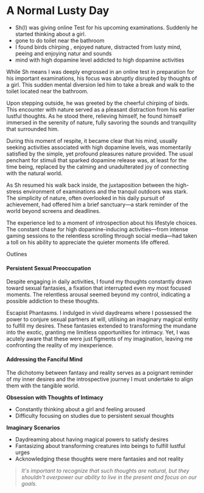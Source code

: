 # A Normal Lusty Day

* Sh(I) was giving online Test for his upcoming examinations. Suddenly he started thinking about a girl.
* gone to do toilet near the bathroom
* I found birds chirping , enjoyed nature, distracted from lusty mind, peeing and enjoying natur and sounds
* mind with high dopamine level addicted to high dopamine activities







While Sh means I was deeply engrossed in an online test in preparation for his important examinations, his focus was abruptly disrupted by thoughts of a girl. This sudden mental diversion led him to take a break and walk to the toilet located near the bathroom.

Upon stepping outside, he was greeted by the cheerful chirping of birds. This encounter with nature served as a pleasant distraction from his earlier lustful thoughts. As he stood there, relieving himself, he found himself immersed in the serenity of nature, fully savoring the sounds and tranquility that surrounded him.

During this moment of respite, it became clear that his mind, usually seeking activities associated with high dopamine levels, was momentarily satisfied by the simple, yet profound pleasures nature provided. The usual penchant for stimuli that sparked dopamine release was, at least for the time being, replaced by the calming and unadulterated joy of connecting with the natural world.

As Sh resumed his walk back inside, the juxtaposition between the high-stress environment of examinations and the tranquil outdoors was stark. The simplicity of nature, often overlooked in his daily pursuit of achievement, had offered him a brief sanctuary—a stark reminder of the world beyond screens and deadlines.

The experience led to a moment of introspection about his lifestyle choices. The constant chase for high dopamine-inducing activities—from intense gaming sessions to the relentless scrolling through social media—had taken a toll on his ability to appreciate the quieter moments life offered.



Outlines



#### Persistent Sexual Preoccupation

Despite engaging in daily activities, I found my thoughts constantly drawn toward sexual fantasies, a fixation that interrupted even my most focused moments. The relentless arousal seemed beyond my control, indicating a possible addiction to these thoughts.

Escapist Phantasms. I indulged in vivid daydreams where I possessed the power to conjure sexual partners at will, utilising an imaginary magical entity to fulfill my desires. These fantasies extended to transforming the mundane into the exotic, granting me limitless opportunities for intimacy. Yet, I was acutely aware that these were just figments of my imagination, leaving me confronting the reality of my inexperience.

#### Addressing the Fanciful Mind

The dichotomy between fantasy and reality serves as a poignant reminder of my inner desires and the introspective journey I must undertake to align them with the tangible world.

**Obsession with Thoughts of Intimacy**

* Constantly thinking about a girl and feeling aroused
* Difficulty focusing on studies due to persistent sexual thoughts

**Imaginary Scenarios**

* Daydreaming about having magical powers to satisfy desires
* Fantasizing about transforming creatures into beings to fulfill lustful urges
* Acknowledging these thoughts were mere fantasies and not reality

> _It's important to recognize that such thoughts are natural, but they shouldn't overpower our ability to live in the present and focus on our goals._













